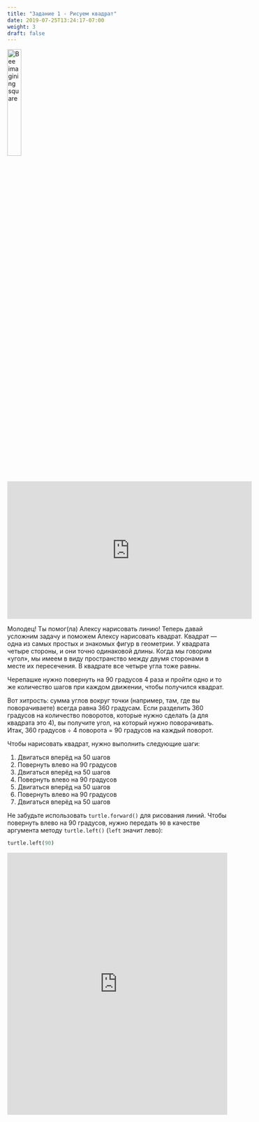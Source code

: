 ```yaml
---
title: "Задание 1 - Рисуем квадрат"
date: 2019-07-25T13:24:17-07:00
weight: 3
draft: false
---
```


<img src="../media/bee_square.png" alt="Bee imagining square" width="25%" />

<p style="text-align: center;"><iframe width="560" height="315" src="https://www.youtube.com/embed/CRJf-LbXAx4" frameborder="0" allow="accelerometer; autoplay; clipboard-write; encrypted-media; gyroscope; picture-in-picture" allowfullscreen></iframe></p>

Молодец! Ты помог(ла) Алексу нарисовать линию! Теперь давай усложним задачу и поможем Алексу нарисовать квадрат. Квадрат — одна из самых простых и знакомых фигур в геометрии. У квадрата четыре стороны, и они точно одинаковой длины. Когда мы говорим «угол», мы имеем в виду пространство между двумя сторонами в месте их пересечения. В квадрате все четыре угла тоже равны.

Черепашке нужно повернуть на 90 градусов 4 раза и пройти одно и то же количество шагов при каждом движении, чтобы получился квадрат.

Вот хитрость: сумма углов вокруг точки (например, там, где вы поворачиваете) всегда равна 360 градусам. Если разделить 360 градусов на количество поворотов, которые нужно сделать (а для квадрата это 4), вы получите угол, на который нужно поворачивать.
Итак, 360 градусов ÷ 4 поворота = 90 градусов на каждый поворот.

Чтобы нарисовать квадрат, нужно выполнить следующие шаги:

1. Двигаться вперёд на 50 шагов
2. Повернуть влево на 90 градусов
3. Двигаться вперёд на 50 шагов
4. Повернуть влево на 90 градусов
5. Двигаться вперёд на 50 шагов
6. Повернуть влево на 90 градусов
7. Двигаться вперёд на 50 шагов

Не забудьте использовать `turtle.forward()` для рисования линий. Чтобы повернуть влево на 90 градусов, нужно передать `90` в качестве аргумента методу `turtle.left()` (`left` значит лево):

``` python
turtle.left(90)
```

<iframe src="https://trinket.io/embed/python/bfe791bb1e" width="100%" height="600" frameborder="0" marginwidth="0" marginheight="0" allowfullscreen></iframe>
